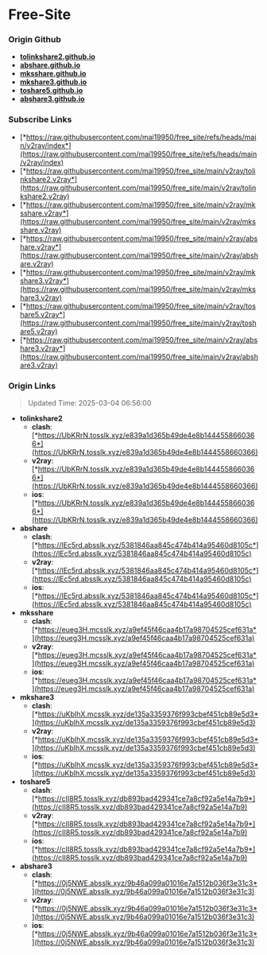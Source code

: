 # Free-Site

### Origin Github

- [**tolinkshare2.github.io**](https://github.com/tolinkshare2/tolinkshare2.github.io)
- [**abshare.github.io**](https://github.com/abshare/abshare.github.io)
- [**mksshare.github.io**](https://github.com/mksshare/mksshare.github.io)
- [**mkshare3.github.io**](https://github.com/mkshare3/mkshare3.github.io)
- [**toshare5.github.io**](https://github.com/toshare5/toshare5.github.io)
- [**abshare3.github.io**](https://github.com/abshare3/abshare3.github.io)

### Subscribe Links

- [*https://raw.githubusercontent.com/mai19950/free_site/refs/heads/main/v2ray/index*](https://raw.githubusercontent.com/mai19950/free_site/refs/heads/main/v2ray/index)
- [*https://raw.githubusercontent.com/mai19950/free_site/main/v2ray/tolinkshare2.v2ray*](https://raw.githubusercontent.com/mai19950/free_site/main/v2ray/tolinkshare2.v2ray)
- [*https://raw.githubusercontent.com/mai19950/free_site/main/v2ray/mksshare.v2ray*](https://raw.githubusercontent.com/mai19950/free_site/main/v2ray/mksshare.v2ray)
- [*https://raw.githubusercontent.com/mai19950/free_site/main/v2ray/abshare.v2ray*](https://raw.githubusercontent.com/mai19950/free_site/main/v2ray/abshare.v2ray)
- [*https://raw.githubusercontent.com/mai19950/free_site/main/v2ray/mkshare3.v2ray*](https://raw.githubusercontent.com/mai19950/free_site/main/v2ray/mkshare3.v2ray)
- [*https://raw.githubusercontent.com/mai19950/free_site/main/v2ray/toshare5.v2ray*](https://raw.githubusercontent.com/mai19950/free_site/main/v2ray/toshare5.v2ray)
- [*https://raw.githubusercontent.com/mai19950/free_site/main/v2ray/abshare3.v2ray*](https://raw.githubusercontent.com/mai19950/free_site/main/v2ray/abshare3.v2ray)

### Origin Links

> Updated Time: 2025-03-04 06:56:00

- **tolinkshare2**
  - **clash**: [*https://UbKRrN.tosslk.xyz/e839a1d365b49de4e8b1444558660366*](https://UbKRrN.tosslk.xyz/e839a1d365b49de4e8b1444558660366)
  - **v2ray**: [*https://UbKRrN.tosslk.xyz/e839a1d365b49de4e8b1444558660366*](https://UbKRrN.tosslk.xyz/e839a1d365b49de4e8b1444558660366)
  - **ios**: [*https://UbKRrN.tosslk.xyz/e839a1d365b49de4e8b1444558660366*](https://UbKRrN.tosslk.xyz/e839a1d365b49de4e8b1444558660366)
- **abshare**
  - **clash**: [*https://lEc5rd.absslk.xyz/5381846aa845c474b414a95460d8105c*](https://lEc5rd.absslk.xyz/5381846aa845c474b414a95460d8105c)
  - **v2ray**: [*https://lEc5rd.absslk.xyz/5381846aa845c474b414a95460d8105c*](https://lEc5rd.absslk.xyz/5381846aa845c474b414a95460d8105c)
  - **ios**: [*https://lEc5rd.absslk.xyz/5381846aa845c474b414a95460d8105c*](https://lEc5rd.absslk.xyz/5381846aa845c474b414a95460d8105c)
- **mksshare**
  - **clash**: [*https://eueg3H.mcsslk.xyz/a9ef45f46caa4b17a98704525cef631a*](https://eueg3H.mcsslk.xyz/a9ef45f46caa4b17a98704525cef631a)
  - **v2ray**: [*https://eueg3H.mcsslk.xyz/a9ef45f46caa4b17a98704525cef631a*](https://eueg3H.mcsslk.xyz/a9ef45f46caa4b17a98704525cef631a)
  - **ios**: [*https://eueg3H.mcsslk.xyz/a9ef45f46caa4b17a98704525cef631a*](https://eueg3H.mcsslk.xyz/a9ef45f46caa4b17a98704525cef631a)
- **mkshare3**
  - **clash**: [*https://uKbIhX.mcsslk.xyz/de135a3359376f993cbef451cb89e5d3*](https://uKbIhX.mcsslk.xyz/de135a3359376f993cbef451cb89e5d3)
  - **v2ray**: [*https://uKbIhX.mcsslk.xyz/de135a3359376f993cbef451cb89e5d3*](https://uKbIhX.mcsslk.xyz/de135a3359376f993cbef451cb89e5d3)
  - **ios**: [*https://uKbIhX.mcsslk.xyz/de135a3359376f993cbef451cb89e5d3*](https://uKbIhX.mcsslk.xyz/de135a3359376f993cbef451cb89e5d3)
- **toshare5**
  - **clash**: [*https://cII8R5.tosslk.xyz/db893bad429341ce7a8cf92a5e14a7b9*](https://cII8R5.tosslk.xyz/db893bad429341ce7a8cf92a5e14a7b9)
  - **v2ray**: [*https://cII8R5.tosslk.xyz/db893bad429341ce7a8cf92a5e14a7b9*](https://cII8R5.tosslk.xyz/db893bad429341ce7a8cf92a5e14a7b9)
  - **ios**: [*https://cII8R5.tosslk.xyz/db893bad429341ce7a8cf92a5e14a7b9*](https://cII8R5.tosslk.xyz/db893bad429341ce7a8cf92a5e14a7b9)
- **abshare3**
  - **clash**: [*https://0j5NWE.absslk.xyz/9b46a099a01016e7a1512b036f3e31c3*](https://0j5NWE.absslk.xyz/9b46a099a01016e7a1512b036f3e31c3)
  - **v2ray**: [*https://0j5NWE.absslk.xyz/9b46a099a01016e7a1512b036f3e31c3*](https://0j5NWE.absslk.xyz/9b46a099a01016e7a1512b036f3e31c3)
  - **ios**: [*https://0j5NWE.absslk.xyz/9b46a099a01016e7a1512b036f3e31c3*](https://0j5NWE.absslk.xyz/9b46a099a01016e7a1512b036f3e31c3)
